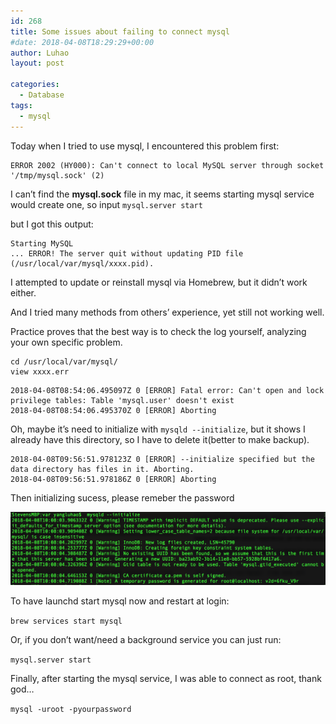 ```yaml
---
id: 268
title: Some issues about failing to connect mysql
#date: 2018-04-08T18:29:29+00:00
author: Luhao
layout: post

categories:
  - Database
tags:
  - mysql
---
```


Today when I tried to use mysql, I encountered this problem first:

<pre class="line-numbers prism-highlight" data-start="1"><code class="language-sh">ERROR 2002 (HY000): Can't connect to local MySQL server through socket '/tmp/mysql.sock' (2)
</code></pre>

I can&#8217;t find the **mysql.sock** file in my mac, it seems starting mysql service would create one, so input `mysql.server start`

but I got this output:

<pre class="line-numbers prism-highlight" data-start="1"><code class="language-sh">Starting MySQL
... ERROR! The server quit without updating PID file (/usr/local/var/mysql/xxxx.pid).
</code></pre>

I attempted to update or reinstall mysql via Homebrew, but it didn&#8217;t work either.

And I tried many methods from others&#8217; experience, yet still not working well.

Practice proves that the best way is to check the log yourself, analyzing your own specific problem.

<pre class="line-numbers prism-highlight" data-start="1"><code class="language-sh">cd /usr/local/var/mysql/
view xxxx.err
</code></pre>

<pre class="line-numbers prism-highlight" data-start="1"><code class="language-sh">2018-04-08T08:54:06.495097Z 0 [ERROR] Fatal error: Can't open and lock privilege tables: Table 'mysql.user' doesn't exist
2018-04-08T08:54:06.495370Z 0 [ERROR] Aborting
</code></pre>

Oh, maybe it&#8217;s need to initialize with `mysqld --initialize`, but it shows I already have this directory, so I have to delete it(better to make backup).

<pre class="line-numbers prism-highlight" data-start="1"><code class="language-sh">2018-04-08T09:56:51.978123Z 0 [ERROR] --initialize specified but the data directory has files in it. Aborting.
2018-04-08T09:56:51.978186Z 0 [ERROR] Aborting
</code></pre>

Then initializing sucess, please remeber the password

![](/assets/img/uploads/2018/1.png)

To have launchd start mysql now and restart at login:

`brew services start mysql`

Or, if you don&#8217;t want/need a background service you can just run:

`mysql.server start`

Finally, after starting the mysql service, I was able to connect as root, thank god&#8230;

`mysql -uroot -pyourpassword`
